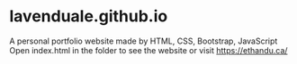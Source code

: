 # lavenduale.github.io
A personal portfolio website made by HTML, CSS, Bootstrap, JavaScript
Open index.html in the folder to see the website or visit https://ethandu.ca/
